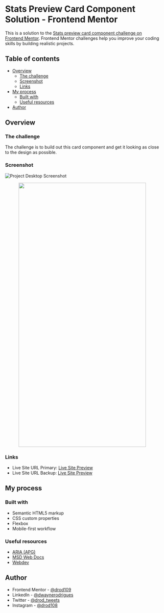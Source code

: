 # Stats Preview Card Component Solution - Frontend Mentor

This is a solution to the [Stats preview card component challenge on Frontend Mentor](https://www.frontendmentor.io/challenges/stats-preview-card-component-8JqbgoU62). Frontend Mentor challenges help you improve your coding skills by building realistic projects.

## Table of contents

- [Overview](#overview)
  - [The challenge](#the-challenge)
  - [Screenshot](#screenshot)
  - [Links](#links)
- [My process](#my-process)
  - [Built with](#built-with)
  - [Useful resources](#useful-resources)
- [Author](#author)

## Overview

### The challenge

The challenge is to build out this card component and get it looking as close to the design as possible.

### Screenshot

![Project Desktop Screenshot](https://i.postimg.cc/65h12QSK/Screenshot-2024-01-15-163455-desktop.png)

<p align="center">
  <img width="416" height="862" src="https://i.postimg.cc/52L0fwGp/Screenshot-2024-01-15-163405-mobile.png">
</p>

### Links

- Live Site URL Primary: [Live Site Preview](https://drod109.github.io/stats-preview-card/)
- Live Site URL Backup: [Live Site Preview](https://codepen.io/drodrigues/full/rNRjvzj)

## My process

### Built with

- Semantic HTML5 markup
- CSS custom properties
- Flexbox
- Mobile-first workflow

### Useful resources

- [ARIA (APG)](https://www.w3.org/WAI/ARIA/)
- [MSD Web Docs](https://developer.mozilla.org/)
- [Webdev](https://web.dev/)

## Author

- Frontend Mentor - [@drod109](https://www.frontendmentor.io/profile/drod109)
- LinkedIn - [@dwaynerodrigues](https://www.linkedin.com/in/dwaynerodrigues/)
- Twitter - [@drod_tweets](https://www.twitter.com/drod_tweets)
- Instagram - [@drod108](https://www.instagram.com/drod108/)
